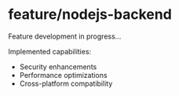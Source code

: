 ﻿# feature/nodejs-backend

Feature development in progress...

Implemented capabilities:
- Security enhancements
- Performance optimizations
- Cross-platform compatibility
